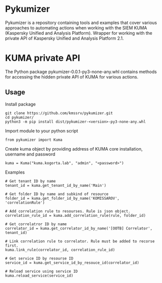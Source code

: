 # Pykumizer
Pykumizer is a repository containing tools and examples that cover various approaches to automating actions when working with the SIEM KUMA (Kaspersky Unified and Analysis Platform).
Wrapper for working with the private API of Kaspersky Unified and Analysis Platform 2.1.
# KUMA private API
The Python package pykumizer-0.0.1-py3-none-any.whl contains methods for accessing the hidden private API of KUMA for various actions.
## Usage
Install package
```
git clone https://github.com/kmssrv/pykumizer.git
cd pykumizer/
python3 -m pip install dist/pykumizer-<version>-py3-none-any.whl
```
Import module to your python script
```
from pykumizer import Kuma
```
Create kuma object by providing address of KUMA core installation, username and password
```commandline
kuma = Kuma("kuma.kogorta.lab", "admin", "<password>")
```
Examples
```commandline
# Get tenant ID by name
tenant_id = kuma.get_tenant_id_by_name('Main')

# Get folder ID by name and subkind of resource
folder_id = kuma.get_folder_id_by_name('KOMISSAROV', 'correlationRule')

# Add correlation rule to resourses. Rule is json object.
correlation_rule_id = kuma.add_correlation_rule(rule, folder_id)

# Get correlatror ID by name
correlator_id = kuma.get_correlator_id_by_name('[OOTB] Correlator', tenant_id)

# Link correlation rule to correlator. Rule must be added to recorse first.
kuma.link_rule(correlator_id, correlation_rule_id)

# Get service ID by resourse ID
service_id = kuma.get_service_id_by_resouce_id(correlator_id)

# Reload service using service ID
kuma.reload_service(service_id)
```